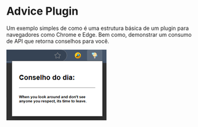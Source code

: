 # Advice Plugin

Um exemplo simples de como é uma estrutura básica de um plugin para navegadores como Chrome e Edge. Bem como, demonstrar um consumo de API que retorna conselhos para você.

![Exemplo do conselho](assets/images/exemples/Exemplo_conselho.png)
